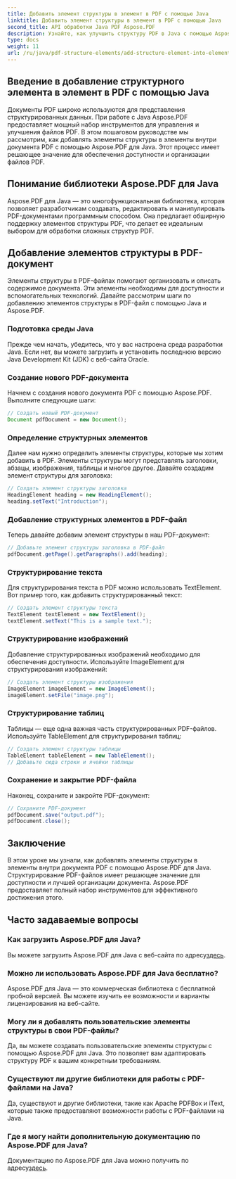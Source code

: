 ```yaml
---
title: Добавить элемент структуры в элемент в PDF с помощью Java
linktitle: Добавить элемент структуры в элемент в PDF с помощью Java
second_title: API обработки Java PDF Aspose.PDF
description: Узнайте, как улучшить структуру PDF в Java с помощью Aspose.PDF для Java. Это пошаговое руководство охватывает добавление элементов структуры для доступных и организованных PDF.
type: docs
weight: 11
url: /ru/java/pdf-structure-elements/add-structure-element-into-element-in-pdf-using-java/
---
```


## Введение в добавление структурного элемента в элемент в PDF с помощью Java

Документы PDF широко используются для представления структурированных данных. При работе с Java Aspose.PDF предоставляет мощный набор инструментов для управления и улучшения файлов PDF. В этом пошаговом руководстве мы рассмотрим, как добавлять элементы структуры в элементы внутри документа PDF с помощью Aspose.PDF для Java. Этот процесс имеет решающее значение для обеспечения доступности и организации файлов PDF.

## Понимание библиотеки Aspose.PDF для Java

Aspose.PDF для Java — это многофункциональная библиотека, которая позволяет разработчикам создавать, редактировать и манипулировать PDF-документами программным способом. Она предлагает обширную поддержку элементов структуры PDF, что делает ее идеальным выбором для обработки сложных структур PDF.

## Добавление элементов структуры в PDF-документ

Элементы структуры в PDF-файлах помогают организовать и описать содержимое документа. Эти элементы необходимы для доступности и вспомогательных технологий. Давайте рассмотрим шаги по добавлению элементов структуры в PDF-файл с помощью Java и Aspose.PDF.

### Подготовка среды Java

Прежде чем начать, убедитесь, что у вас настроена среда разработки Java. Если нет, вы можете загрузить и установить последнюю версию Java Development Kit (JDK) с веб-сайта Oracle.

### Создание нового PDF-документа

Начнем с создания нового документа PDF с помощью Aspose.PDF. Выполните следующие шаги:

```java
// Создать новый PDF-документ
Document pdfDocument = new Document();
```

### Определение структурных элементов

Далее нам нужно определить элементы структуры, которые мы хотим добавить в PDF. Элементы структуры могут представлять заголовки, абзацы, изображения, таблицы и многое другое. Давайте создадим элемент структуры для заголовка:

```java
// Создать элемент структуры заголовка
HeadingElement heading = new HeadingElement();
heading.setText("Introduction");
```

### Добавление структурных элементов в PDF-файл

Теперь давайте добавим элемент структуры в наш PDF-документ:

```java
// Добавьте элемент структуры заголовка в PDF-файл
pdfDocument.getPage().getParagraphs().add(heading);
```

### Структурирование текста

Для структурирования текста в PDF можно использовать TextElement. Вот пример того, как добавить структурированный текст:

```java
// Создать элемент структуры текста
TextElement textElement = new TextElement();
textElement.setText("This is a sample text.");
```

### Структурирование изображений

Добавление структурированных изображений необходимо для обеспечения доступности. Используйте ImageElement для структурирования изображений:

```java
// Создать элемент структуры изображения
ImageElement imageElement = new ImageElement();
imageElement.setFile("image.png");
```

### Структурирование таблиц

Таблицы — еще одна важная часть структурированных PDF-файлов. Используйте TableElement для структурирования таблиц:

```java
// Создать элемент структуры таблицы
TableElement tableElement = new TableElement();
// Добавьте сюда строки и ячейки таблицы
```

### Сохранение и закрытие PDF-файла

Наконец, сохраните и закройте PDF-документ:

```java
// Сохраните PDF-документ
pdfDocument.save("output.pdf");
pdfDocument.close();
```

## Заключение

В этом уроке мы узнали, как добавлять элементы структуры в элементы внутри документа PDF с помощью Aspose.PDF для Java. Структурирование PDF-файлов имеет решающее значение для доступности и лучшей организации документа. Aspose.PDF предоставляет полный набор инструментов для эффективного достижения этого.

## Часто задаваемые вопросы

### Как загрузить Aspose.PDF для Java?

 Вы можете загрузить Aspose.PDF для Java с веб-сайта по адресу[здесь](https://releases.aspose.com/pdf/java/).

### Можно ли использовать Aspose.PDF для Java бесплатно?

Aspose.PDF для Java — это коммерческая библиотека с бесплатной пробной версией. Вы можете изучить ее возможности и варианты лицензирования на веб-сайте.

### Могу ли я добавлять пользовательские элементы структуры в свои PDF-файлы?

Да, вы можете создавать пользовательские элементы структуры с помощью Aspose.PDF для Java. Это позволяет вам адаптировать структуру PDF к вашим конкретным требованиям.

### Существуют ли другие библиотеки для работы с PDF-файлами на Java?

Да, существуют и другие библиотеки, такие как Apache PDFBox и iText, которые также предоставляют возможности работы с PDF-файлами на Java.

### Где я могу найти дополнительную документацию по Aspose.PDF для Java?

 Документацию по Aspose.PDF для Java можно получить по адресу[здесь](https://reference.aspose.com/pdf/java/).